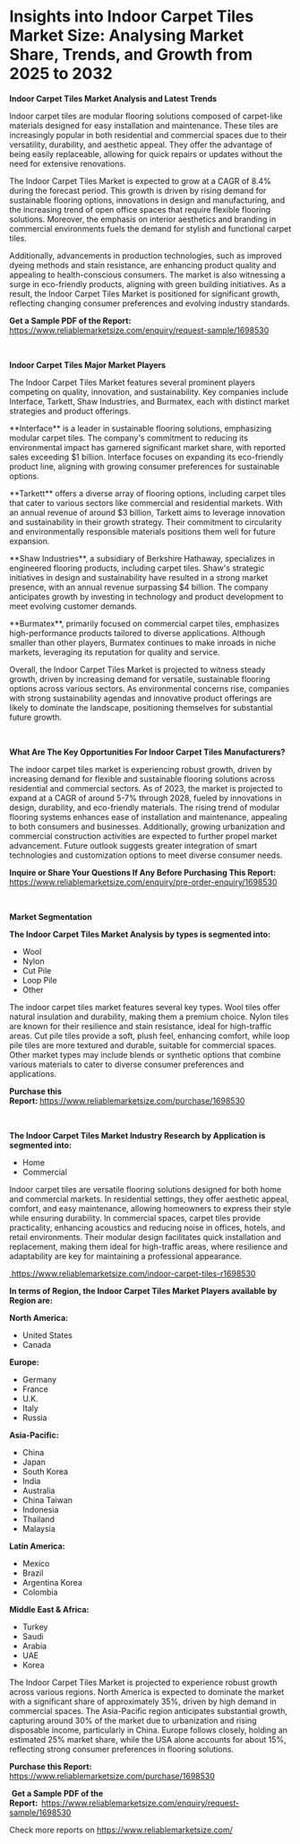 <p><h1>Insights into Indoor Carpet Tiles Market Size: Analysing Market Share, Trends, and Growth from 2025 to 2032</h1></p><p><strong>Indoor Carpet Tiles Market Analysis and Latest Trends</strong></p>
<p><p>Indoor carpet tiles are modular flooring solutions composed of carpet-like materials designed for easy installation and maintenance. These tiles are increasingly popular in both residential and commercial spaces due to their versatility, durability, and aesthetic appeal. They offer the advantage of being easily replaceable, allowing for quick repairs or updates without the need for extensive renovations.</p><p>The Indoor Carpet Tiles Market is expected to grow at a CAGR of 8.4% during the forecast period. This growth is driven by rising demand for sustainable flooring options, innovations in design and manufacturing, and the increasing trend of open office spaces that require flexible flooring solutions. Moreover, the emphasis on interior aesthetics and branding in commercial environments fuels the demand for stylish and functional carpet tiles.</p><p>Additionally, advancements in production technologies, such as improved dyeing methods and stain resistance, are enhancing product quality and appealing to health-conscious consumers. The market is also witnessing a surge in eco-friendly products, aligning with green building initiatives. As a result, the Indoor Carpet Tiles Market is positioned for significant growth, reflecting changing consumer preferences and evolving industry standards.</p></p>
<p><strong>Get a Sample PDF of the Report:&nbsp;</strong> <a href="https://www.reliablemarketsize.com/enquiry/request-sample/1698530?utm_campaign=3205&utm_medium=2&utm_source=Github&utm_content=ia&utm_term=27032025&utm_id=indoor-carpet-tiles">https://www.reliablemarketsize.com/enquiry/request-sample/1698530</a></p>
<p>&nbsp;</p>
<p><strong>Indoor Carpet Tiles Major Market Players</strong></p>
<p><p>The Indoor Carpet Tiles Market features several prominent players competing on quality, innovation, and sustainability. Key companies include Interface, Tarkett, Shaw Industries, and Burmatex, each with distinct market strategies and product offerings.</p><p>**Interface** is a leader in sustainable flooring solutions, emphasizing modular carpet tiles. The company's commitment to reducing its environmental impact has garnered significant market share, with reported sales exceeding $1 billion. Interface focuses on expanding its eco-friendly product line, aligning with growing consumer preferences for sustainable options.</p><p>**Tarkett** offers a diverse array of flooring options, including carpet tiles that cater to various sectors like commercial and residential markets. With an annual revenue of around $3 billion, Tarkett aims to leverage innovation and sustainability in their growth strategy. Their commitment to circularity and environmentally responsible materials positions them well for future expansion.</p><p>**Shaw Industries**, a subsidiary of Berkshire Hathaway, specializes in engineered flooring products, including carpet tiles. Shaw's strategic initiatives in design and sustainability have resulted in a strong market presence, with an annual revenue surpassing $4 billion. The company anticipates growth by investing in technology and product development to meet evolving customer demands.</p><p>**Burmatex**, primarily focused on commercial carpet tiles, emphasizes high-performance products tailored to diverse applications. Although smaller than other players, Burmatex continues to make inroads in niche markets, leveraging its reputation for quality and service.</p><p>Overall, the Indoor Carpet Tiles Market is projected to witness steady growth, driven by increasing demand for versatile, sustainable flooring options across various sectors. As environmental concerns rise, companies with strong sustainability agendas and innovative product offerings are likely to dominate the landscape, positioning themselves for substantial future growth.</p></p>
<p>&nbsp;</p>
<p><strong>What Are The Key Opportunities For Indoor Carpet Tiles Manufacturers?</strong></p>
<p><p>The indoor carpet tiles market is experiencing robust growth, driven by increasing demand for flexible and sustainable flooring solutions across residential and commercial sectors. As of 2023, the market is projected to expand at a CAGR of around 5-7% through 2028, fueled by innovations in design, durability, and eco-friendly materials. The rising trend of modular flooring systems enhances ease of installation and maintenance, appealing to both consumers and businesses. Additionally, growing urbanization and commercial construction activities are expected to further propel market advancement. Future outlook suggests greater integration of smart technologies and customization options to meet diverse consumer needs.</p></p>
<p><strong>Inquire or Share Your Questions If Any Before Purchasing This Report:</strong> <a href="https://www.reliablemarketsize.com/enquiry/pre-order-enquiry/1698530?utm_campaign=3205&utm_medium=2&utm_source=Github&utm_content=ia&utm_term=27032025&utm_id=indoor-carpet-tiles">https://www.reliablemarketsize.com/enquiry/pre-order-enquiry/1698530</a></p>
<p>&nbsp;</p>
<p><strong>Market Segmentation</strong></p>
<p><strong>The Indoor Carpet Tiles Market Analysis by types is segmented into:</strong></p>
<p><ul><li>Wool</li><li>Nylon</li><li>Cut Pile</li><li>Loop Pile</li><li>Other</li></ul></p>
<p><p>The indoor carpet tiles market features several key types. Wool tiles offer natural insulation and durability, making them a premium choice. Nylon tiles are known for their resilience and stain resistance, ideal for high-traffic areas. Cut pile tiles provide a soft, plush feel, enhancing comfort, while loop pile tiles are more textured and durable, suitable for commercial spaces. Other market types may include blends or synthetic options that combine various materials to cater to diverse consumer preferences and applications.</p></p>
<p><strong>Purchase this Report:&nbsp;</strong><a href="https://www.reliablemarketsize.com/purchase/1698530?utm_campaign=3205&utm_medium=2&utm_source=Github&utm_content=ia&utm_term=27032025&utm_id=indoor-carpet-tiles">https://www.reliablemarketsize.com/purchase/1698530</a></p>
<p>&nbsp;</p>
<p><strong>The Indoor Carpet Tiles Market Industry Research by Application is segmented into:</strong></p>
<p><ul><li>Home</li><li>Commercial</li></ul></p>
<p><p>Indoor carpet tiles are versatile flooring solutions designed for both home and commercial markets. In residential settings, they offer aesthetic appeal, comfort, and easy maintenance, allowing homeowners to express their style while ensuring durability. In commercial spaces, carpet tiles provide practicality, enhancing acoustics and reducing noise in offices, hotels, and retail environments. Their modular design facilitates quick installation and replacement, making them ideal for high-traffic areas, where resilience and adaptability are key for maintaining a professional appearance.</p></p>
<p><a href="https://www.reliablemarketsize.com/indoor-carpet-tiles-r1698530?utm_campaign=3205&utm_medium=2&utm_source=Github&utm_content=ia&utm_term=27032025&utm_id=indoor-carpet-tiles">&nbsp;https://www.reliablemarketsize.com/indoor-carpet-tiles-r1698530</a></p>
<p><strong>In terms of Region, the Indoor Carpet Tiles Market Players available by Region are:</strong></p>
<p>
    <p> <strong> North America: </strong>
        <ul>
            <li>United States</li>
            <li>Canada</li>
        </ul>
        </p> 
    <p> <strong> Europe: </strong>
        <ul>
            <li>Germany</li>
            <li>France</li>
            <li>U.K.</li>
            <li>Italy</li>
            <li>Russia</li>
        </ul>
        </p> 
    <p> <strong> Asia-Pacific: </strong>
        <ul>
            <li>China</li>
            <li>Japan</li>
            <li>South Korea</li>
            <li>India</li>
            <li>Australia</li>
            <li>China Taiwan</li>
            <li>Indonesia</li>
            <li>Thailand</li>
            <li>Malaysia</li>
        </ul>
        </p> 
    <p> <strong> Latin America: </strong>
        <ul>
            <li>Mexico</li>
            <li>Brazil</li>
            <li>Argentina Korea</li>
            <li>Colombia</li>
        </ul>
        </p> 
    <p> <strong> Middle East & Africa: </strong>
        <ul>
            <li>Turkey</li>
            <li>Saudi</li>
            <li>Arabia</li>
            <li>UAE</li>
            <li>Korea</li>
        </ul>
    </p>
    </p>
<p><p>The Indoor Carpet Tiles Market is projected to experience robust growth across various regions. North America is expected to dominate the market with a significant share of approximately 35%, driven by high demand in commercial spaces. The Asia-Pacific region anticipates substantial growth, capturing around 30% of the market due to urbanization and rising disposable income, particularly in China. Europe follows closely, holding an estimated 25% market share, while the USA alone accounts for about 15%, reflecting strong consumer preferences in flooring solutions.</p></p>
<p><strong>Purchase this Report: </strong><a href="https://www.reliablemarketsize.com/purchase/1698530?utm_campaign=3205&utm_medium=2&utm_source=Github&utm_content=ia&utm_term=27032025&utm_id=indoor-carpet-tiles">https://www.reliablemarketsize.com/purchase/1698530</a></p>
<p>&nbsp;<strong>Get a Sample PDF of the Report:&nbsp;&nbsp;</strong><a href="https://www.reliablemarketsize.com/enquiry/request-sample/1698530?utm_campaign=3205&utm_medium=2&utm_source=Github&utm_content=ia&utm_term=27032025&utm_id=indoor-carpet-tiles">https://www.reliablemarketsize.com/enquiry/request-sample/1698530</a></p>
<p><strong></strong></p>
<p>Check more reports on <a href="https://www.reliablemarketsize.com/?utm_campaign=3205&utm_medium=2&utm_source=Github&utm_content=ia&utm_term=27032025&utm_id=indoor-carpet-tiles">https://www.reliablemarketsize.com/</a></p>